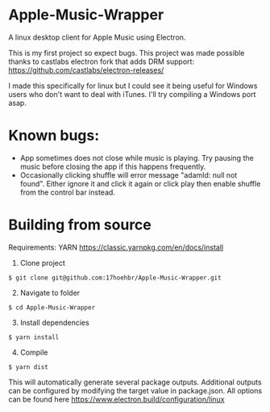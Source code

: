 # Apple-Music-Wrapper
A linux desktop client for Apple Music using Electron.

This is my first project so expect bugs. This project was made possible thanks to castlabs electron fork that adds DRM support: https://github.com/castlabs/electron-releases/

I made this specifically for linux but I could see it being useful for Windows users who don't want to deal with iTunes. I'll try compiling a Windows port asap.

# Known bugs:
- App sometimes does not close while music is playing. Try pausing the music before closing the app if this happens frequently.
- Occasionally clicking shuffle will error message "adamId: null not found". Either ignore it and click it again or click play then enable shuffle from the control bar instead.

# Building from source

Requirements: YARN https://classic.yarnpkg.com/en/docs/install

1. Clone project

```$ git clone git@github.com:17hoehbr/Apple-Music-Wrapper.git```

2. Navigate to folder 

```$ cd Apple-Music-Wrapper```

3. Install dependencies

```$ yarn install```

4. Compile

```$ yarn dist```

This will automatically generate several package outputs. Additional outputs can be configured by modifying the target value in package.json. All options can be found here https://www.electron.build/configuration/linux

